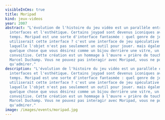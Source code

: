 ```yaml
---
visibleInCms: true
title: Moripad
kind: jeux-videos
year: 2007
abstract: "L'évolution de l'histoire du jeu vidéo est un parallèle entre les
  interfaces et l'esthétique. Certains joypad sont devenus iconiques avec le
  temps. Moripad est une sorte d'interface fantasmée : quel genre de jeu
  utiliserait cette interface ? c'est une interface de jeu spéculative dans
  laquelle l'objet n'est pas seulement un outil pour jouer. mais également
  quelque chose que vous désirez comme un bijou derrière une vitre, un. objet de
  convoitise. Cette création est un hommage à l'œuvre « prière de toucher » de
  Marcel Duchamp. Vous ne pouvez pas interagir avec Moripad, vous ne pouvez
  qu'admirer."
description: "L'évolution de l'histoire du jeu vidéo est un parallèle entre les
  interfaces et l'esthétique. Certains joypad sont devenus iconiques avec le
  temps. Moripad est une sorte d'interface fantasmée : quel genre de jeu
  utiliserait cette interface ? c'est une interface de jeu spéculative dans
  laquelle l'objet n'est pas seulement un outil pour jouer. mais également
  quelque chose que vous désirez comme un bijou derrière une vitre, un. objet de
  convoitise. Cette création est un hommage à l'œuvre « prière de toucher » de
  Marcel Duchamp. Vous ne pouvez pas interagir avec Moripad, vous ne pouvez
  qu'admirer."
image: /images/events/moripad.jpg
---
```


